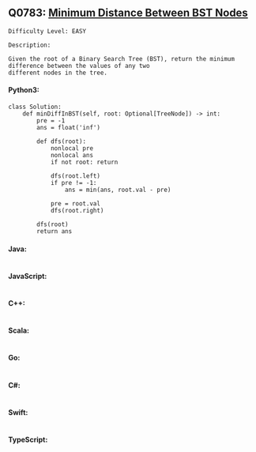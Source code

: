## Q0783: [Minimum Distance Between BST Nodes](https://leetcode.com/problems/minimum-distance-between-bst-nodes/)

```
Difficulty Level: EASY
```

```
Description:

Given the root of a Binary Search Tree (BST), return the minimum difference between the values of any two
different nodes in the tree.
```

#### Python3:

```
class Solution:
    def minDiffInBST(self, root: Optional[TreeNode]) -> int:
        pre = -1
        ans = float('inf')

        def dfs(root):
            nonlocal pre
            nonlocal ans
            if not root: return
            
            dfs(root.left)
            if pre != -1:
                ans = min(ans, root.val - pre)

            pre = root.val
            dfs(root.right)

        dfs(root)
        return ans
```

#### Java:

```

```

#### JavaScript:

```

```

#### C++:

```

```

#### Scala:

```

```

#### Go:

```

```

#### C#:

```

```

#### Swift:

```

```

#### TypeScript:

```

```